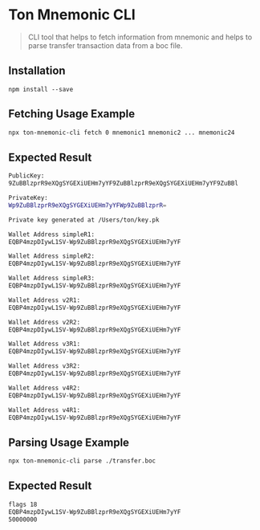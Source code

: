 # Ton Mnemonic CLI

> CLI tool that helps to fetch information from mnemonic and helps to parse transfer transaction data from a boc file.

## Installation

`npm install --save `

## Fetching Usage Example

```bash
npx ton-mnemonic-cli fetch 0 mnemonic1 mnemonic2 ... mnemonic24
```

## Expected Result

```bash
PublicKey:
9ZuBBlzprR9eXQgSYGEXiUEHm7yYF9ZuBBlzprR9eXQgSYGEXiUEHm7yYF9ZuBBl

PrivateKey:
Wp9ZuBBlzprR9eXQgSYGEXiUEHm7yYFWp9ZuBBlzprR=

Private key generated at /Users/ton/key.pk 

Wallet Address simpleR1:
EQBP4mzpDIywL1SV-Wp9ZuBBlzprR9eXQgSYGEXiUEHm7yYF

Wallet Address simpleR2:
EQBP4mzpDIywL1SV-Wp9ZuBBlzprR9eXQgSYGEXiUEHm7yYF

Wallet Address simpleR3:
EQBP4mzpDIywL1SV-Wp9ZuBBlzprR9eXQgSYGEXiUEHm7yYF

Wallet Address v2R1:
EQBP4mzpDIywL1SV-Wp9ZuBBlzprR9eXQgSYGEXiUEHm7yYF

Wallet Address v2R2:
EQBP4mzpDIywL1SV-Wp9ZuBBlzprR9eXQgSYGEXiUEHm7yYF

Wallet Address v3R1:
EQBP4mzpDIywL1SV-Wp9ZuBBlzprR9eXQgSYGEXiUEHm7yYF

Wallet Address v3R2:
EQBP4mzpDIywL1SV-Wp9ZuBBlzprR9eXQgSYGEXiUEHm7yYF

Wallet Address v4R2:
EQBP4mzpDIywL1SV-Wp9ZuBBlzprR9eXQgSYGEXiUEHm7yYF

Wallet Address v4R1:
EQBP4mzpDIywL1SV-Wp9ZuBBlzprR9eXQgSYGEXiUEHm7yYF
```

## Parsing Usage Example

```bash
npx ton-mnemonic-cli parse ./transfer.boc
```

## Expected Result

```bash
flags 18
EQBP4mzpDIywL1SV-Wp9ZuBBlzprR9eXQgSYGEXiUEHm7yYF
50000000
```
